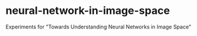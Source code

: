 # neural-network-in-image-space
Experiments for "Towards Understanding Neural Networks in Image Space"
